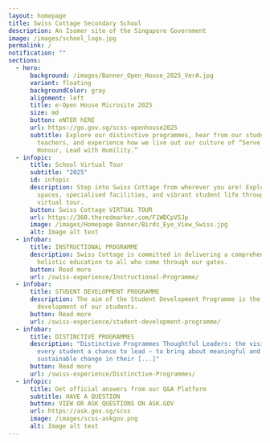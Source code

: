 ```yaml
---
layout: homepage
title: Swiss Cottage Secondary School
description: An Isomer site of the Singapore Government
image: /images/school_logo.jpg
permalink: /
notification: ""
sections:
  - hero:
      background: /images/Banner_Open_House_2025_VerA.jpg
      variant: floating
      backgroundColor: gray
      alignment: left
      title: e-Open House Microsite 2025
      size: md
      button: eNTER hERE
      url: https://go.gov.sg/scss-openhouse2025
      subtitle: Explore our distinctive programmes, hear from our students and
        teachers, and experience how we live out our culture of “Serve with
        Honour, Lead with Humility.”
  - infopic:
      title: School Virtual Tour
      subtitle: "2025"
      id: infopic
      description: Step into Swiss Cottage from wherever you are! Explore our learning
        spaces, specialised facilities, and vibrant student life through our
        virtual tour.
      button: Swiss Cottage VIRTUAL TOUR
      url: https://360.theredmarker.com/F1WBCpVSJp
      image: /images/Homepage Banner/Birds_Eye_View_Swiss.jpg
      alt: Image alt text
  - infobar:
      title: INSTRUCTIONAL PROGRAMME
      description: Swiss Cottage is committed in delivering a comprehensive and
        holistic education to all who come through our gates.
      button: Read more
      url: /swiss-experience/Instructional-Programme/
  - infobar:
      title: STUDENT DEVELOPMENT PROGRAMME
      description: The aim of the Student Development Programme is the holistic
        development of our students.
      button: Read more
      url: /swiss-experience/student-development-programme/
  - infobar:
      title: DISTINCTIVE PROGRAMMES
      description: "Distinctive Programmes Thoughtful Leaders: the vision of giving
        every student a chance to lead – to bring about meaningful and
        sustainable change in their [...]"
      button: Read more
      url: /swiss-experience/Distinctive-Programmes/
  - infopic:
      title: Get official answers from our Q&A Platform
      subtitle: HAVE A QUESTION
      button: VIEW OR ASK QUESTIONS ON ASK.GOV
      url: https://ask.gov.sg/scss
      image: /images/scss-askgov.png
      alt: Image alt text
---
```

